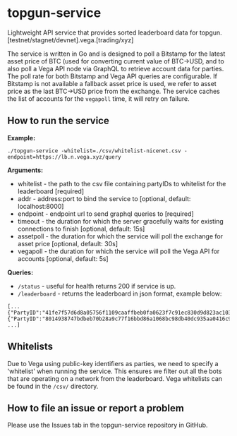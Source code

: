 # topgun-service

Lightweight API service that provides sorted leaderboard data for topgun.[testnet/stagnet/devnet].vega.[trading/xyz]

The service is written in Go and is designed to poll a Bitstamp for the latest asset price of BTC (used for converting current value of BTC->USD, and to also poll a Vega API node via GraphQL to retrieve account data for parties. The poll rate for both Bitstamp and Vega API queries are configurable. If Bitstamp is not available a fallback asset price is used, we refer to asset price as the last BTC->USD price from the exchange. The service caches the list of accounts for the `vegapoll` time, it will retry on failure.

## How to run the service

**Example:**

`./topgun-service -whitelist=./csv/whitelist-nicenet.csv -endpoint=https://lb.n.vega.xyz/query`

**Arguments:**

- whitelist - the path to the csv file containing partyIDs to whitelist for the leaderboard [required]
- addr - address:port to bind the service to [optional, default: localhost:8000]
- endpoint - endpoint url to send graphql queries to [required]
- timeout - the duration for which the server gracefully waits for existing connections to finish [optional, default: 15s]
- assetpoll - the duration for which the service will poll the exchange for asset price [optional, default: 30s]
- vegapoll - the duration for which the service will poll the Vega API for accounts [optional, default: 5s]

**Queries:**

- `/status` - useful for health returns 200 if service is up.
- `/leaderboard` - returns the leaderboard in json format, example below:

```
[...
{"PartyID":"41fe7f57d6d8a05756f1109caaffbeb0fa0623f7c91ec830d9d823ac1031c3cb","BalanceUSD":5000,"BalanceBTC":10.001,"DeployedUSD":0,"DeployedBTC":0,"TotalUSD":92466.74579999999,"TotalUSDWithDeployed":92466.74579999999},
{"PartyID":"8014938747bdbeb70b28a9c77f16bbd86a1068bc98db40dc935aa0416c94b6ea","BalanceUSD":5000,"BalanceBTC":10,"DeployedUSD":0,"DeployedBTC":0,"TotalUSD":92458,"TotalUSDWithDeployed":92458},
...]
```


## Whitelists

Due to Vega using public-key identifiers as parties, we need to specify a 'whitelist' when running the service. This ensures we filter out all the bots that are operating on a network from the leaderboard. Vega whitelists can be found in the `/csv/` directory.

## How to file an issue or report a problem

Please use the Issues tab in the topgun-service repository in GitHub.
